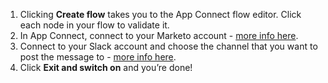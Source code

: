 1. Clicking **Create flow** takes you to the App Connect flow editor. Click each node in your flow to validate it.
1. In App Connect, connect to your Marketo account - [more info here](https://developer.ibm.com/integration/docs/app-connect/how-to-guides-for-apps/use-ibm-app-connect-marketo/).
1. Connect to your Slack account and choose the channel that you want to post the message to - [more info here](https://developer.ibm.com/integration/docs/app-connect/how-to-guides-for-apps/use-ibm-app-connect-slack/).
1. Click **Exit and switch on** and you’re done!

